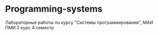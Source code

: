 # Programming-systems
Лабораторные работы по курсу "Системы программирования", МАИ ПМИ 2 курс 4 семестр
